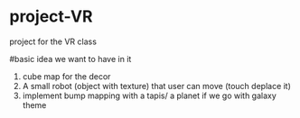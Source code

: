 # project-VR
project for the VR class

#basic idea we want to have in it
1. cube map for the decor
2. A small robot (object with texture) that user can move (touch deplace it)
3. implement bump mapping with a tapis/ a planet if we go with galaxy theme
